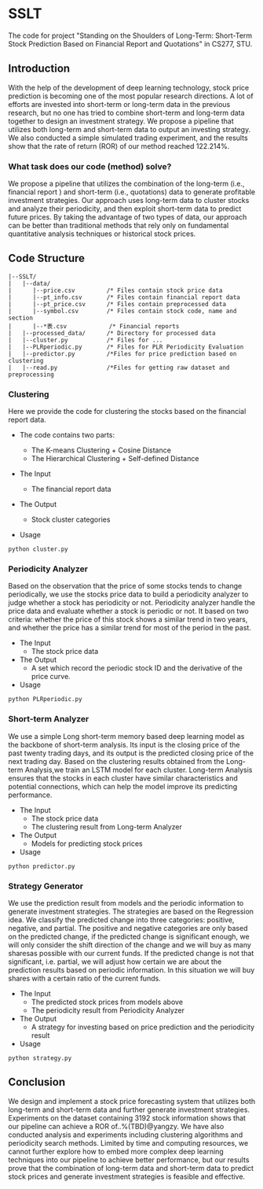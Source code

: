 # SSLT

The code for project "Standing on the Shoulders of Long-Term: Short-Term Stock Prediction Based on Financial Report and Quotations" in CS277, STU.

## Introduction

With the help of the development of deep learning technology, stock price prediction is becoming one of the most popular research directions. A lot of efforts are invested into short-term or long-term data in the previous research, but no one has tried to combine short-term and long-term data together to design an investment strategy. We propose a pipeline that utilizes both long-term and short-term data to output an investing strategy. We also conducted a simple simulated trading experiment, and the results show that the rate of return (ROR) of our method reached 122.214%.

### **What task does our code (method) solve?**

We propose a pipeline that utilizes the combination of the long-term (i.e., financial report ) and short-term (i.e., quotations) data to generate profitable investment strategies. Our approach uses long-term data to cluster stocks and analyze their periodicity, and then exploit short-term data to predict future prices. By taking the advantage of two types of data, our approach can be better than traditional methods that rely only on fundamental quantitative analysis techniques or historical stock prices.

## Code Structure

```
|--SSLT/
|   |--data/
|      |--price.csv 		/* Files contain stock price data
|      |--pt_info.csv 		/* Files contain financial report data
|      |--pt_price.csv 		/* Files contain preprocessed data
|	   |--symbol.csv 		/* Files contain stock code, name and section
|	   |--*表.csv 			/* Financial reports
|   |--processed_data/ 		/* Directory for processed data
|   |--cluster.py 			/* Files for ...
|   |--PLRperiodic.py 		/* Files for PLR Periodicity Evaluation
|   |--predictor.py 		/*Files for price prediction based on clustering
|   |--read.py 				/*Files for getting raw dataset and preprocessing
```



### Clustering

Here we provide the code for clustering the stocks based on the financial report data.

- The code contains two parts:
  - The K-means Clustering + Cosine Distance
  - The Hierarchical Clustering + Self-defined Distance

- The Input
  - The financial report data
- The Output
  - Stock cluster categories
- Usage

```
python cluster.py
```



### Periodicity Analyzer

Based on the observation that the price of some stocks tends to change periodically, we use the stocks price data to build a periodicity analyzer to judge whether a stock has periodicity or not. Periodicity analyzer handle the price data and evaluate whether a stock is periodic or not. It based on two criteria: whether the price of this stock shows a similar trend in two years, and whether the price has a similar trend for most of the period in the past.

- The Input
  - The stock price data
- The Output
  - A set which record the periodic stock ID and the derivative of the price curve.
- Usage

```
python PLRperiodic.py
```



### Short-term Analyzer

We use a simple Long short-term memory based deep learning model as the backbone of short-term analysis. Its input is the closing price of the past twenty trading days, and its output is the predicted closing price of the next trading day. Based on the clustering results obtained from the Long-term Analysis,we train an LSTM model for each cluster. Long-term Analysis ensures that the stocks in each cluster have similar characteristics and potential connections, which can help the model improve its predicting performance.

- The Input
  - The stock price data
  - The clustering result from Long-term Analyzer
- The Output
  - Models for predicting stock prices
- Usage

```
python predictor.py
```



### Strategy Generator

We use the prediction result from models and the periodic information to generate investment strategies. The strategies are based on the Regression idea. We classify the predicted change into three categories: positive, negative, and partial. The positive and negative categories are only based on the predicted change, if the predicted change is significant enough, we will only consider the shift direction of the change and we will buy as many sharesas possible with our current funds. 
If the predicted change is not that significant, i.e. partial, we will adjust how certain we are about the prediction results based on periodic information. In this situation we will buy shares with a certain ratio of the current funds.

- The Input
  - The predicted stock prices from models above
  - The periodicity result from Periodicity Analyzer
- The Output
  - A strategy for investing based on price prediction and the periodicity result
- Usage

```
python strategy.py
```



## Conclusion

We design and implement a stock price forecasting system that utilizes both long-term and short-term data and further generate investment strategies. Experiments on the dataset containing 3192 stock information shows that our pipeline can achieve a ROR of..%(TBD)@yangzy. We have also conducted analysis and experiments including clustering algorithms and periodicity search methods. Limited by time and computing resources, we cannot further explore how to embed more complex deep learning techniques into our pipeline to achieve better performance, but our results prove that the combination of long-term data and short-term data to predict stock prices and generate investment strategies is feasible and effective.
